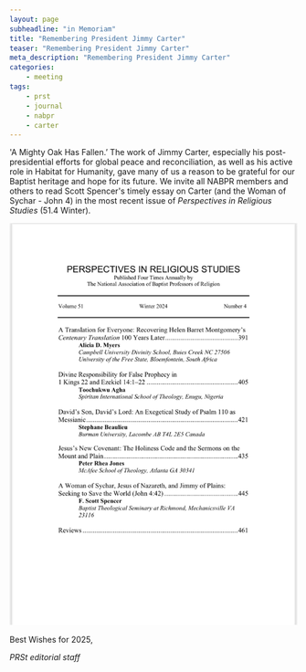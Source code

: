 ```yaml
---
layout: page
subheadline: "in Memoriam"
title: "Remembering President Jimmy Carter"
teaser: "Remembering President Jimmy Carter"
meta_description: "Remembering President Jimmy Carter"
categories:
    - meeting
tags:
    - prst
    - journal
    - nabpr
    - carter
---
```


'A Mighty Oak Has Fallen.’ The work of Jimmy Carter, especially his post-presidential efforts for global peace and reconciliation, as well as his active role in Habitat for Humanity, gave many of us a reason to be grateful for our Baptist heritage and hope for its future. We invite all NABPR members and others to read Scott Spencer's timely essay on Carter (and the Woman of Sychar - John 4) in the most recent issue of *Perspectives in Religious Studies* (51.4 Winter).

![Journal Cover](/assets/img/prst-jimmy-carter.jpg)

Best Wishes for 2025,

*PRSt editorial staff*